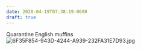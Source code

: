 ```yaml
---
date: 2020-04-19T07:38:19-0600
draft: true
---
```




Quarantine English muffins ![6F35F854-943D-4244-A939-232FA31E7D93.jpg](https://ianwhitney.micro.blog/uploads/2020/9bfdde8121.jpg)



